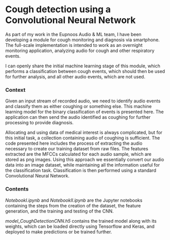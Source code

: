 # Cough detection using a Convolutional Neural Network

As part of my work in the Eupnoos Audio & ML team, I have been developing a module for cough monitoring and diagnosis via smartphone. 
The full-scale implementation is intended to work as an overnight monitoring application, analyzing audio for cough and other respiratory events.

I can openly share the initial machine learning stage of this module, which performs a classification between cough events, which should then be used for further analysis, and all other audio events, which are not used.

### Context

Given an input stream of recorded audio, we need to identify audio events and classify them as either coughing or something else. 
This machine learning model for the binary classification of events is presented here. 
The application can then send the audio identified as coughing for further processing to provide diagnosis. 


Allocating and using data of medical interest is always complicated, but for this initial task, a collection containing audio of coughing is sufficient. 
The code presented here includes the process of extracting the audio necessary to create our training dataset from raw files. 
The features extracted are the MFCCs calculated for each audio sample, which are stored as png images. 
Using this approach we essentially convert our audio data into an image dataset, while maintaining all the information useful for the classification task.
Classification is then performed using a standard Convolutional Neural Network.

### Contents

*NotebookI.ipynb* and *NotebookII.ipynb* are the Jupyter notebooks containing the steps from the creation of the dataset, the feature generation, and the training and testing of the CNN. 

*model_CoughDetectionCNN.h5* contains the trained model along with its weights, which can be loaded directly using Tensorflow and Keras, and deployed to make predictions or be trained further.

